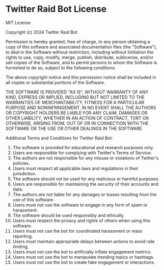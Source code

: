 # Twitter Raid Bot License

MIT License

Copyright (c) 2024 Twitter Raid Bot

Permission is hereby granted, free of charge, to any person obtaining a copy
of this software and associated documentation files (the "Software"), to deal
in the Software without restriction, including without limitation the rights
to use, copy, modify, merge, publish, distribute, sublicense, and/or sell
copies of the Software, and to permit persons to whom the Software is
furnished to do so, subject to the following conditions:

The above copyright notice and this permission notice shall be included in all
copies or substantial portions of the Software.

THE SOFTWARE IS PROVIDED "AS IS", WITHOUT WARRANTY OF ANY KIND, EXPRESS OR
IMPLIED, INCLUDING BUT NOT LIMITED TO THE WARRANTIES OF MERCHANTABILITY,
FITNESS FOR A PARTICULAR PURPOSE AND NONINFRINGEMENT. IN NO EVENT SHALL THE
AUTHORS OR COPYRIGHT HOLDERS BE LIABLE FOR ANY CLAIM, DAMAGES OR OTHER
LIABILITY, WHETHER IN AN ACTION OF CONTRACT, TORT OR OTHERWISE, ARISING FROM,
OUT OF OR IN CONNECTION WITH THE SOFTWARE OR THE USE OR OTHER DEALINGS IN THE
SOFTWARE.

Additional Terms and Conditions for Twitter Raid Bot:

1. The software is provided for educational and research purposes only.
2. Users are responsible for complying with Twitter's Terms of Service.
3. The authors are not responsible for any misuse or violations of Twitter's policies.
4. Users must respect all applicable laws and regulations in their jurisdiction.
5. The software should not be used for any malicious or harmful purposes.
6. Users are responsible for maintaining the security of their accounts and data.
7. The authors are not liable for any damages or losses resulting from the use of this software.
8. Users must not use the software to engage in any form of spam or harassment.
9. The software should be used responsibly and ethically.
10. Users must respect the privacy and rights of others when using this software.
11. Users must not use the bot for coordinated harassment or mass reporting.
12. Users must maintain appropriate delays between actions to avoid rate limiting.
13. Users must not use the bot to artificially inflate engagement metrics.
14. Users must not use the bot to manipulate trending topics or hashtags.
15. Users must not use the bot to create fake engagement or interactions. 